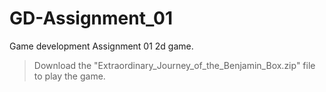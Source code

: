 # GD-Assignment_01
Game development Assignment 01 2d game.
> Download the "Extraordinary_Journey_of_the_Benjamin_Box.zip" file to play the game.
